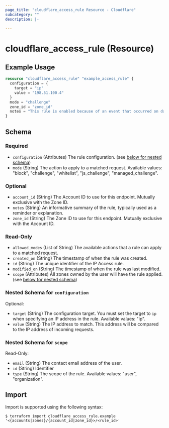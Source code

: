 ```yaml
---
page_title: "cloudflare_access_rule Resource - Cloudflare"
subcategory: ""
description: |-
  
---
```


# cloudflare_access_rule (Resource)



## Example Usage

```terraform
resource "cloudflare_access_rule" "example_access_rule" {
  configuration = {
    target = "ip"
    value = "198.51.100.4"
  }
  mode = "challenge"
  zone_id = "zone_id"
  notes = "This rule is enabled because of an event that occurred on date X."
}
```

<!-- schema generated by tfplugindocs -->
## Schema

### Required

- `configuration` (Attributes) The rule configuration. (see [below for nested schema](#nestedatt--configuration))
- `mode` (String) The action to apply to a matched request.
Available values: "block", "challenge", "whitelist", "js_challenge", "managed_challenge".

### Optional

- `account_id` (String) The Account ID to use for this endpoint. Mutually exclusive with the Zone ID.
- `notes` (String) An informative summary of the rule, typically used as a reminder or explanation.
- `zone_id` (String) The Zone ID to use for this endpoint. Mutually exclusive with the Account ID.

### Read-Only

- `allowed_modes` (List of String) The available actions that a rule can apply to a matched request.
- `created_on` (String) The timestamp of when the rule was created.
- `id` (String) The unique identifier of the IP Access rule.
- `modified_on` (String) The timestamp of when the rule was last modified.
- `scope` (Attributes) All zones owned by the user will have the rule applied. (see [below for nested schema](#nestedatt--scope))

<a id="nestedatt--configuration"></a>
### Nested Schema for `configuration`

Optional:

- `target` (String) The configuration target. You must set the target to `ip` when specifying an IP address in the rule.
Available values: "ip".
- `value` (String) The IP address to match. This address will be compared to the IP address of incoming requests.


<a id="nestedatt--scope"></a>
### Nested Schema for `scope`

Read-Only:

- `email` (String) The contact email address of the user.
- `id` (String) Identifier
- `type` (String) The scope of the rule.
Available values: "user", "organization".

## Import

Import is supported using the following syntax:

```shell
$ terraform import cloudflare_access_rule.example '<{accounts|zones}/{account_id|zone_id}>/<rule_id>'
```

